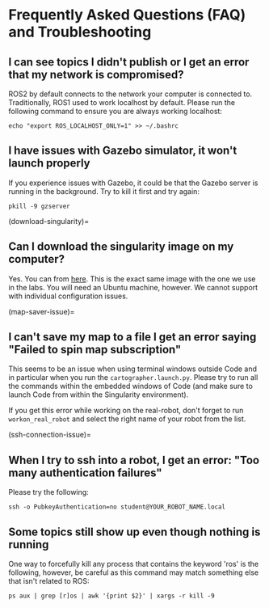 # Frequently Asked Questions (FAQ) and Troubleshooting

## I can see topics I didn't publish or I get an error that my network is compromised?

ROS2 by default connects to the network your computer is connected to. Traditionally,
ROS1 used to work localhost by default. Please run the following command to ensure
you are always working localhost:

```
echo "export ROS_LOCALHOST_ONLY=1" >> ~/.bashrc
```

## I have issues with Gazebo simulator, it won't launch properly

If you experience issues with Gazebo, it could be that the Gazebo server is
running in the background. Try to kill it first and try again:

```
pkill -9 gzserver
```

(download-singularity)=
## Can I download the singularity image on my computer?

Yes. You can from [here](https://leeds365-my.sharepoint.com/:u:/g/personal/scsxwang_leeds_ac_uk/ERslhTjaMZNCmcJYNKcU2_EBV3ggSAOZ6xk07HJ98pnjqQ?e=NZyJS8).
This is the exact same image with the one we use in the labs. You will need an 
Ubuntu machine, however. We cannot support with individual configuration issues.

(map-saver-issue)=
## I can't save my map to a file I get an error saying "Failed to spin map subscription"

This seems to be an issue when using terminal windows outside Code and in particular
when you run the `cartographer.launch.py`. Please try to run all the commands
within the embedded windows of Code (and make sure to launch Code from within
the Singularity environment).

If you get this error while working on the real-robot, don't forget to run
`workon_real_robot` and select the right name of your robot from the list.

(ssh-connection-issue)=
## When I try to ssh into a robot, I get an error: "Too many authentication failures"

Please try the following:

```
ssh -o PubkeyAuthentication=no student@YOUR_ROBOT_NAME.local
```

## Some topics still show up even though nothing is running

One way to forcefully kill any process that contains the keyword 'ros' is
the following, however, be careful as this command may match something else
that isn't related to ROS:

```
ps aux | grep [r]os | awk '{print $2}' | xargs -r kill -9
```

